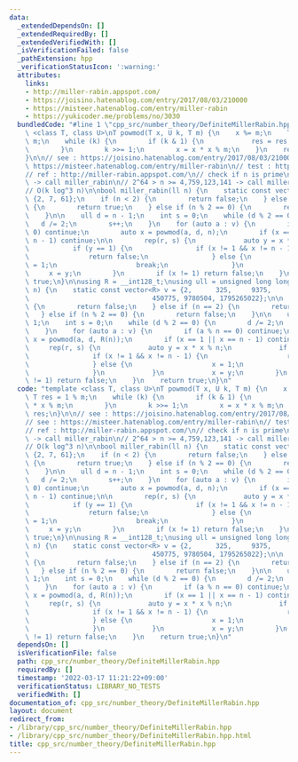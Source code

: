 ```yaml
---
data:
  _extendedDependsOn: []
  _extendedRequiredBy: []
  _extendedVerifiedWith: []
  _isVerificationFailed: false
  _pathExtension: hpp
  _verificationStatusIcon: ':warning:'
  attributes:
    links:
    - http://miller-rabin.appspot.com/
    - https://joisino.hatenablog.com/entry/2017/08/03/210000
    - https://misteer.hatenablog.com/entry/miller-rabin
    - https://yukicoder.me/problems/no/3030
  bundledCode: "#line 1 \"cpp_src/number_theory/DefiniteMillerRabin.hpp\"\ntemplate\
    \ <class T, class U>\nT powmod(T x, U k, T m) {\n    x %= m;\n    T res = 1 %\
    \ m;\n    while (k) {\n        if (k & 1) {\n            res = res * x % m;\n\
    \        }\n        k >>= 1;\n        x = x * x % m;\n    }\n    return res;\n\
    }\n\n// see : https://joisino.hatenablog.com/entry/2017/08/03/210000\n// see :\
    \ https://misteer.hatenablog.com/entry/miller-rabin\n// test : https://yukicoder.me/problems/no/3030\n\
    // ref : http://miller-rabin.appspot.com/\n// check if n is prime\n// n < 4,759,123,141\
    \ -> call miller_rabin\n// 2^64 > n >= 4,759,123,141 -> call miller_rabin_big\n\
    // O(k log^3 n)\n\nbool miller_rabin(ll n) {\n    static const vector<ll> v =\
    \ {2, 7, 61};\n    if (n < 2) {\n        return false;\n    } else if (n == 2)\
    \ {\n        return true;\n    } else if (n % 2 == 0) {\n        return false;\n\
    \    }\n\n    ull d = n - 1;\n    int s = 0;\n    while (d % 2 == 0) {\n     \
    \   d /= 2;\n        s++;\n    }\n    for (auto a : v) {\n        if (a % n ==\
    \ 0) continue;\n        auto x = powmod(a, d, n);\n        if (x == 1 || x ==\
    \ n - 1) continue;\n\n        rep(r, s) {\n            auto y = x * x % n;\n \
    \           if (y == 1) {\n                if (x != 1 && x != n - 1) {\n     \
    \               return false;\n                } else {\n                    x\
    \ = 1;\n                    break;\n                }\n            }\n       \
    \     x = y;\n        }\n        if (x != 1) return false;\n    }\n    return\
    \ true;\n}\n\nusing R = __int128_t;\nusing ull = unsigned long long;\nbool miller_rabin_big(ull\
    \ n) {\n    static const vector<R> v = {2,      325,     9375,      28178,\n \
    \                               450775, 9780504, 1795265022};\n\n    if (n < 2)\
    \ {\n        return false;\n    } else if (n == 2) {\n        return true;\n \
    \   } else if (n % 2 == 0) {\n        return false;\n    }\n\n    ull d = n -\
    \ 1;\n    int s = 0;\n    while (d % 2 == 0) {\n        d /= 2;\n        s++;\n\
    \    }\n    for (auto a : v) {\n        if (a % n == 0) continue;\n        auto\
    \ x = powmod(a, d, R(n));\n        if (x == 1 || x == n - 1) continue;\n\n   \
    \     rep(r, s) {\n            auto y = x * x % n;\n            if (y == 1) {\n\
    \                if (x != 1 && x != n - 1) {\n                    return false;\n\
    \                } else {\n                    x = 1;\n                    break;\n\
    \                }\n            }\n            x = y;\n        }\n        if (x\
    \ != 1) return false;\n    }\n    return true;\n}\n"
  code: "template <class T, class U>\nT powmod(T x, U k, T m) {\n    x %= m;\n   \
    \ T res = 1 % m;\n    while (k) {\n        if (k & 1) {\n            res = res\
    \ * x % m;\n        }\n        k >>= 1;\n        x = x * x % m;\n    }\n    return\
    \ res;\n}\n\n// see : https://joisino.hatenablog.com/entry/2017/08/03/210000\n\
    // see : https://misteer.hatenablog.com/entry/miller-rabin\n// test : https://yukicoder.me/problems/no/3030\n\
    // ref : http://miller-rabin.appspot.com/\n// check if n is prime\n// n < 4,759,123,141\
    \ -> call miller_rabin\n// 2^64 > n >= 4,759,123,141 -> call miller_rabin_big\n\
    // O(k log^3 n)\n\nbool miller_rabin(ll n) {\n    static const vector<ll> v =\
    \ {2, 7, 61};\n    if (n < 2) {\n        return false;\n    } else if (n == 2)\
    \ {\n        return true;\n    } else if (n % 2 == 0) {\n        return false;\n\
    \    }\n\n    ull d = n - 1;\n    int s = 0;\n    while (d % 2 == 0) {\n     \
    \   d /= 2;\n        s++;\n    }\n    for (auto a : v) {\n        if (a % n ==\
    \ 0) continue;\n        auto x = powmod(a, d, n);\n        if (x == 1 || x ==\
    \ n - 1) continue;\n\n        rep(r, s) {\n            auto y = x * x % n;\n \
    \           if (y == 1) {\n                if (x != 1 && x != n - 1) {\n     \
    \               return false;\n                } else {\n                    x\
    \ = 1;\n                    break;\n                }\n            }\n       \
    \     x = y;\n        }\n        if (x != 1) return false;\n    }\n    return\
    \ true;\n}\n\nusing R = __int128_t;\nusing ull = unsigned long long;\nbool miller_rabin_big(ull\
    \ n) {\n    static const vector<R> v = {2,      325,     9375,      28178,\n \
    \                               450775, 9780504, 1795265022};\n\n    if (n < 2)\
    \ {\n        return false;\n    } else if (n == 2) {\n        return true;\n \
    \   } else if (n % 2 == 0) {\n        return false;\n    }\n\n    ull d = n -\
    \ 1;\n    int s = 0;\n    while (d % 2 == 0) {\n        d /= 2;\n        s++;\n\
    \    }\n    for (auto a : v) {\n        if (a % n == 0) continue;\n        auto\
    \ x = powmod(a, d, R(n));\n        if (x == 1 || x == n - 1) continue;\n\n   \
    \     rep(r, s) {\n            auto y = x * x % n;\n            if (y == 1) {\n\
    \                if (x != 1 && x != n - 1) {\n                    return false;\n\
    \                } else {\n                    x = 1;\n                    break;\n\
    \                }\n            }\n            x = y;\n        }\n        if (x\
    \ != 1) return false;\n    }\n    return true;\n}\n"
  dependsOn: []
  isVerificationFile: false
  path: cpp_src/number_theory/DefiniteMillerRabin.hpp
  requiredBy: []
  timestamp: '2022-03-17 11:21:22+09:00'
  verificationStatus: LIBRARY_NO_TESTS
  verifiedWith: []
documentation_of: cpp_src/number_theory/DefiniteMillerRabin.hpp
layout: document
redirect_from:
- /library/cpp_src/number_theory/DefiniteMillerRabin.hpp
- /library/cpp_src/number_theory/DefiniteMillerRabin.hpp.html
title: cpp_src/number_theory/DefiniteMillerRabin.hpp
---
```

